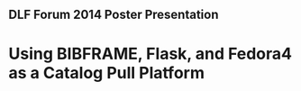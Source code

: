 ## DLF Forum 2014 Poster Presentation
# Using BIBFRAME, Flask, and Fedora4 as a Catalog Pull Platform
